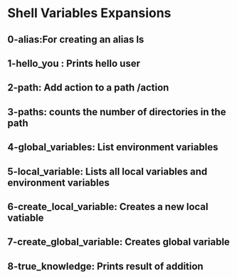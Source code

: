 # Shell Variables Expansions

## 0-alias:For creating an alias ls

## 1-hello_you : Prints hello user

## 2-path: Add action to a path /action

## 3-paths: counts the number of directories in the path

## 4-global_variables: List environment variables

## 5-local_variable: Lists all local variables and environment variables

## 6-create_local_variable: Creates a new local vatiable

##  7-create_global_variable: Creates global variable

## 8-true_knowledge: Prints result of addition

##
